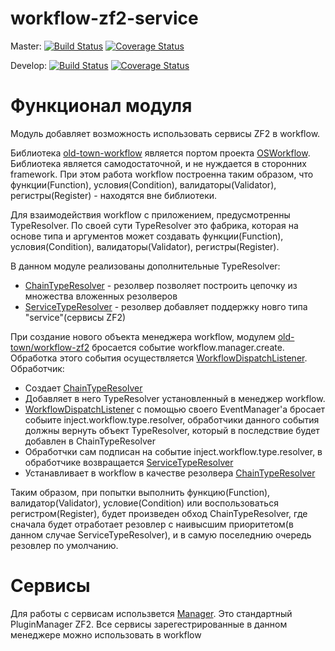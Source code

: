 # workflow-zf2-service

Master:
[![Build Status](https://secure.travis-ci.org/old-town/workflow-zf2-service.svg?branch=master)](https://secure.travis-ci.org/old-town/workflow-zf2-service)
[![Coverage Status](https://coveralls.io/repos/old-town/workflow-zf2-service/badge.svg?branch=master&service=github)](https://coveralls.io/github/old-town/workflow-zf2-service?branch=master)

Develop:
[![Build Status](https://secure.travis-ci.org/old-town/workflow-zf2-service.svg?branch=dev)](https://secure.travis-ci.org/old-town/workflow-zf2-service)
[![Coverage Status](https://coveralls.io/repos/old-town/workflow-zf2-service/badge.svg?branch=dev&service=github)](https://coveralls.io/github/old-town/workflow-zf2-service?branch=dev)



# Функционал модуля

Модуль добавляет возможность использовать сервисы ZF2 в workflow. 

Библиотека [old-town-workflow](https://github.com/old-town/old-town-workflow) является портом проекта [OSWorkflow](https://bitbucket.org/opensymphony/osworkflow/src/2d12ee26481f4ba6c9ff35fb3f118191f6d62035?at=default).
Библиотека является самодостаточной, и не нуждается в сторонних framework. При этом работа workflow построенна таким образом,
что функции(Function), условия(Condition), валидаторы(Validator), регистры(Register) - находятся вне библиотеки. 

Для взаимодействия workflow с приложением, предусмотренны TypeResolver. По своей сути TypeResolver это фабрика, которая
на основе типа и аргументов может создавать функции(Function), условия(Condition), валидаторы(Validator), регистры(Register).

В данном модуле реализованы дополнительные TypeResolver:

* [ChainTypeResolver](./src/TypeResolver/ChainTypeResolver.php) - резолвер позволяет построить цепочку из множества вложенных резолверов
* [ServiceTypeResolver](./src/TypeResolver/ServiceTypeResolver.php) - резолвер добавляет поддержку новго типа "service"(сервисы ZF2)

При создание нового объекта менеджера workflow, модулем [old-town/workflow-zf2](https://github.com/old-town/workflow-zf2)
бросается событие workflow.manager.create. Обработка этого события осуществляется [WorkflowDispatchListener](./src/Listener/WorkflowDispatchListener.php).
Обработчик:

* Создает [ChainTypeResolver](./src/TypeResolver/ChainTypeResolver.php)
* Добавляет в него TypeResolver установленный в менеджер workflow.
* [WorkflowDispatchListener](./src/Listener/WorkflowDispatchListener.php) с помощью своего EventManager'а бросает собыите inject.workflow.type.resolver,
обработчики данного события должны вернуть объект TypeResolver, который в последствие будет добавлен в ChainTypeResolver
* Обработчки сам подписан на событие inject.workflow.type.resolver, в обработчике возвращается [ServiceTypeResolver](./src/TypeResolver/ServiceTypeResolver.php)
* Устанавливает в workflow в качестве резолвера [ChainTypeResolver](./src/TypeResolver/ChainTypeResolver.php)

Таким образом, при попытки выполнить функцию(Function), валидатор(Validator), условие(Condition) или воспользоваться регистром(Register),
будет произведен обход ChainTypeResolver, где сначала будет отработает резовлер с наивысшим приоритетом(в данном случае ServiceTypeResolver),
и в самую поселеднию очередь резовлер по умолчанию.

# Сервисы
Для работы с сервисам использвется [Manager](./src/Service/Manager.php). Это стандартный PluginManager ZF2. Все сервисы
зарегестрированные в данном менеджере можно использовать в workflow





